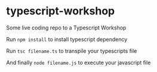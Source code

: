 # typescript-workshop

Some live coding repo to a Typescript Workshop

Run `npm install` to install typescript dependency

Run `tsc filename.ts` to transpile your typescripts file

And finally `node filename.js` to execute your javascript file
